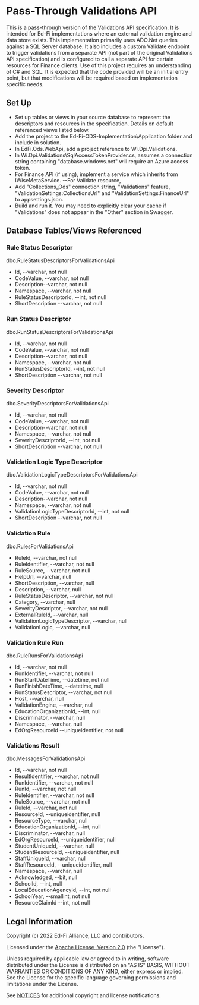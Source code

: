 # Pass-Through Validations API

This is a pass-through version of the Validations API specification.  It is intended for Ed-Fi implementations where an external validation engine and data store exists.  This implementation primarily uses ADO.Net queries against a SQL Server database.  It also includes a custom Validate endpoint to trigger validations from a separate API (not part of the original Validations API specification) and is configured to call a separate API for certain resources for Finance clients.  Use of this project requires an understanding of C# and SQL.  It is expected that the code provided will be an initial entry point, but that modifications will be required based on implementation specific needs.

## Set Up
- Set up tables or views in your source database to represent the descriptors and resources in the specification. Details on default referenced views listed below.
- Add the project to the Ed-Fi-ODS-Implementation\Application folder and include in solution.
- In EdFi.Ods.WebApi, add a project reference to Wi.Dpi.Validations.
- In Wi.Dpi.Validations\SqlAccessTokenProvider.cs, assumes a connection string containing "database.windows.net" will require an Azure access token.
- For Finance API (if using), implement a service which inherits from IWiseMetaService.
--For Validate resource, 
- Add "Collections_Ods" connection string, "Validations" feature, "ValidationSettings:CollectionsUrl" and "ValidationSettings:FinanceUrl" to appsettings.json. 
- Build and run it.  You may need to explicitly clear your cache if "Validations" does not appear in the "Other" section in Swagger.

## Database Tables/Views Referenced
### Rule Status Descriptor
dbo.RuleStatusDescriptorsForValidationsApi
- Id, --varchar, not null
- CodeValue, --varchar, not null
- Description--varchar, not null
- Namespace, --varchar, not null
- RuleStatusDescriptorId, --int, not null
- ShortDescription --varchar, not null

### Run Status Descriptor
dbo.RunStatusDescriptorsForValidationsApi
- Id, --varchar, not null
- CodeValue, --varchar, not null
- Description--varchar, not null
- Namespace, --varchar, not null
- RunStatusDescriptorId, --int, not null
- ShortDescription --varchar, not null

### Severity Descriptor
dbo.SeverityDescriptorsForValidationsApi
- Id, --varchar, not null
- CodeValue, --varchar, not null
- Description--varchar, not null
- Namespace, --varchar, not null
- SeverityDescriptorId, --int, not null
- ShortDescription --varchar, not null

### Validation Logic Type Descriptor
dbo.ValidationLogicTypeDescriptorsForValidationsApi
- Id, --varchar, not null
- CodeValue, --varchar, not null
- Description--varchar, not null
- Namespace, --varchar, not null
- ValidationLogicTypeDescriptorId, --int, not null
- ShortDescription --varchar, not null

### Validation Rule
dbo.RulesForValidationsApi
- RuleId, --varchar, not null
- RuleIdentifier, --varchar, not null
- RuleSource, --varchar, not null
- HelpUrl, --varchar, null
- ShortDescription, --varchar, null
- Description, --varchar, null
- RuleStatusDescriptor, --varchar, not null
- Category, --varchar, null
- SeverityDescriptor, --varchar, not null
- ExternalRuleId, --varchar, null
- ValidationLogicTypeDescriptor, --varchar, null
- ValidationLogic, --varchar, null

### Validation Rule Run
dbo.RuleRunsForValidationsApi
- Id, --varchar, not null
- RunIdentifier, --varchar, not null
- RunStartDateTime, --datetime, not null
- RunFinishDateTime, --datetime, null
- RunStatusDescriptor, --varchar, not null
- Host, --varchar, null
- ValidationEngine, --varchar, null
- EducationOrganizationId, --int, null
- Discriminator, --varchar, null
- Namespace, --varchar, null
- EdOrgResourceId --uniqueidentifier, not null

### Validations Result
dbo.MessagesForValidationsApi
- Id, --varchar, not null
- ResultIdentifier, --varchar, not null
- RunIdentifier, --varchar, not null
- RunId, --varchar, not null
- RuleIdentifier, --varchar, not null
- RuleSource, --varchar, not null
- RuleId, --varchar, not null
- ResourceId, --uniqueidentifier, null
- ResourceType, --varchar, null
- EducationOrganizationId, --int, null
- Discriminator, --varchar, null
- EdOrgResourceId, --uniqueidentifier, null
- StudentUniqueId, --varchar, null
- StudentResourceId, --uniqueidentifier, null
- StaffUniqueId, --varchar, null
- StaffResourceId, --uniqueidentifier, null
- Namespace, --varchar, null
- Acknowledged, --bit, null
- SchoolId, --int, null
- LocalEducationAgencyId, --int, not null
- SchoolYear, --smallint, not null
- ResourceClaimId --int, not null



## Legal Information

Copyright (c) 2022 Ed-Fi Alliance, LLC and contributors.

Licensed under the [Apache License, Version 2.0](LICENSE) (the "License").

Unless required by applicable law or agreed to in writing, software distributed
under the License is distributed on an "AS IS" BASIS, WITHOUT WARRANTIES OR
CONDITIONS OF ANY KIND, either express or implied. See the License for the
specific language governing permissions and limitations under the License.

See [NOTICES](NOTICES.md) for additional copyright and license notifications.
